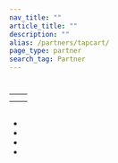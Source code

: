 ```yaml
---
nav_title: ""
article_title: ""
description: ""
alias: /partners/tapcart/
page_type: partner
search_tag: Partner
---
```


# 

> 



## 

|               |                                                                                                                                          |
|--------------------------|-----------------------------------------------------------------------------------------------------------------------------------------------------|
|  |                                                                               |
|          |    |


## 

 

- 
- 
- 
- 

 




